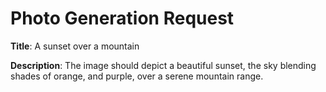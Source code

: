 # Photo Generation Request

**Title**: A sunset over a mountain

**Description**: The image should depict a beautiful sunset, the sky blending shades of orange, and purple, over a serene mountain range.
